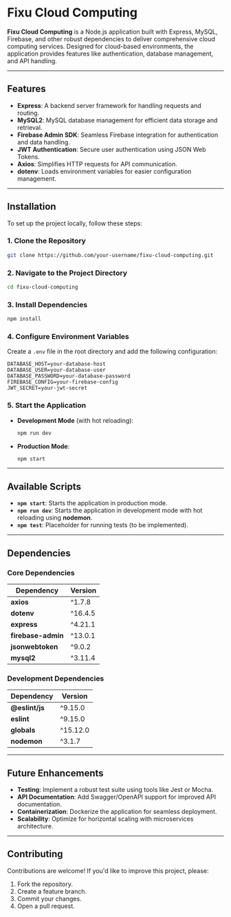# Fixu Cloud Computing

**Fixu Cloud Computing** is a Node.js application built with Express, MySQL, Firebase, and other robust dependencies to deliver comprehensive cloud computing services. Designed for cloud-based environments, the application provides features like authentication, database management, and API handling.

---

## Features

- **Express**: A backend server framework for handling requests and routing.
- **MySQL2**: MySQL database management for efficient data storage and retrieval.
- **Firebase Admin SDK**: Seamless Firebase integration for authentication and data handling.
- **JWT Authentication**: Secure user authentication using JSON Web Tokens.
- **Axios**: Simplifies HTTP requests for API communication.
- **dotenv**: Loads environment variables for easier configuration management.

---

## Installation

To set up the project locally, follow these steps:

### 1. Clone the Repository
```bash
git clone https://github.com/your-username/fixu-cloud-computing.git
```

### 2. Navigate to the Project Directory
```bash
cd fixu-cloud-computing
```

### 3. Install Dependencies
```bash
npm install
```

### 4. Configure Environment Variables
Create a `.env` file in the root directory and add the following configuration:

```plaintext
DATABASE_HOST=your-database-host
DATABASE_USER=your-database-user
DATABASE_PASSWORD=your-database-password
FIREBASE_CONFIG=your-firebase-config
JWT_SECRET=your-jwt-secret
```

### 5. Start the Application
- **Development Mode** (with hot reloading):
  ```bash
  npm run dev
  ```
- **Production Mode**:
  ```bash
  npm start
  ```

---

## Available Scripts

- **`npm start`**: Starts the application in production mode.
- **`npm run dev`**: Starts the application in development mode with hot reloading using **nodemon**.
- **`npm test`**: Placeholder for running tests (to be implemented).

---

## Dependencies

### Core Dependencies
| Dependency       | Version  |
|-------------------|----------|
| **axios**         | ^1.7.8   |
| **dotenv**        | ^16.4.5  |
| **express**       | ^4.21.1  |
| **firebase-admin**| ^13.0.1  |
| **jsonwebtoken**  | ^9.0.2   |
| **mysql2**        | ^3.11.4  |

### Development Dependencies
| Dependency       | Version  |
|-------------------|----------|
| **@eslint/js**    | ^9.15.0  |
| **eslint**        | ^9.15.0  |
| **globals**       | ^15.12.0 |
| **nodemon**       | ^3.1.7   |

---

## Future Enhancements
- **Testing**: Implement a robust test suite using tools like Jest or Mocha.
- **API Documentation**: Add Swagger/OpenAPI support for improved API documentation.
- **Containerization**: Dockerize the application for seamless deployment.
- **Scalability**: Optimize for horizontal scaling with microservices architecture.

---

## Contributing

Contributions are welcome! If you'd like to improve this project, please:

1. Fork the repository.
2. Create a feature branch.
3. Commit your changes.
4. Open a pull request.
